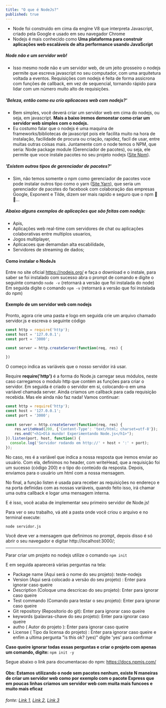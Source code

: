 ```yaml
---
title: "O que é NodeJs?"
published: true
---
```

- Node foi construido em cima da engine V8 que interpreta Javascript, criado pela Google e usado em seu navegador Chrome
- Nodejs é mais conhecido como **Uma plataforma para construir aplicações web escaláveis de alta performance usando JavaScript**

##### Node não e um servidor web!
- Isso mesmo node não e um servidor web, de um jeito grosseiro o nodejs permite que escreva javascript no seu computador, com uma arquitetura voltada a eventos. Requisições com nodejs é feita de forma assicrona com funções de callback, em vez de sequencial, tornando rápido para lidar com um número muito alto de requisições.

##### 'Beleza, então como eu crio aplicacoes web com nodejs?'
- Bem simples, você deverá criar um servidor web em cima do nodejs, ou seja, em javascript. **Mais a baixo iremos demonstar como criar um servidor web simples com o nodejs.**
- Eu costumo falar que o nodejs é uma maquina de frameworks/bibliotecas de javascript pois ele facilita muito na hora de instalação, facilidade de procura ou criação, rapidez, facil de usar, entre muitas outras coisas mais.  Juntamente com o node temos o NPM, que seria: Node package module (Gerenciador de pacotes), ou seja, ele permite que voce instale pacotes no seu projeto nodejs ([Site Npm](https://www.npmjs.com/ "Site Npm")).

##### 'Existem outros tipos de gerenciador de pacotes?'
- Sim, não temos somente o npm como gerenciador de pacotes voce pode instalar outros tipo como o yarn ([Site Yarn](https://yarnpkg.com/pt-BR/ "Site Yarn")), que seria um gerenciador de pacotes do facebook com colaboração das empresas Google, Exponent e Tilde, dizem ser mais rapido e seguro que o npm 🤔🤔...

##### Abaixo alguns exemplos de aplicações que são feitas com nodejs:
 - Apis,
 - Aplicações web real-time com servidores de chat ou aplicações colaborativas entre multiplos usuarios,
 - Jogos multiplayer,
 - Aplicacoes que demamdan alta escabilidade,
 - Servidores de streaming de dados;

#### Como instalar o NodeJs
Entre no site oficial https://nodejs.org/ e faça o download e o instale, para saber se foi instalado com sucesso abra o prompt de comando e digite o seguinte comando
`node -v` (retornará a versão que foi instalada do node)
Em seguida digite o comando
`npm -v` (retornará a versão que foi instalada do npm)

#### Exemplo de um servidor web com nodejs
Pronto, agora crie uma pasta e logo em seguida crie um arquivo chamado servidor.js e escreva o seguinte código

```javascript
const http = require('http');
const host = '127.0.0.1';
const port = '3000';
  
const server = http.createServer(function(req, res) {

})
```
O começo indica as variáveis que o nosso servidor irá usar.

Require **require('http')**  é a forma do Node.js carregar seus módulos, neste caso carregamos o modulo http que contém as funções para criar o servidor.  Em seguida é criado o servidor em si, colocando-o em uma variável chamada server. Ainda criamos um callback para cada requisição recebida. Mas ele ainda não faz nada! Vamos continuar:

```javascript
const http = require('http');
const host = '127.0.0.1';
const port = '3000';
 
const server = http.createServer(function(req, res) {
	res.writeHead(200, {'Content-Type': 'text/html; charset=utf-8'});
    res.end("<h1>Olá mundo! Experimentando Node.js</h1>");
}).listen(port, host, function() {
  console.log('Servidor rodando em http://' + host + ':' + port);
});
```
No caso, res é a variável que indica a nossa resposta que iremos enviar ao usuário. Com ela, definimos no header, com writeHead, que a requisição foi um sucesso (código 200) e o tipo do conteúdo da resposta. Depois, enviamos para o usuário um html com a nossa mensagem.

No final, a função listen é usada para receber as requisições no endereço e na porta definidas com as nossas variáveis, quando feito isso, irá chamar uma outra callback e logar uma mensagem interna.

E é isso, você acaba de implementar seu primeiro servidor de Node.js!

Para ver o seu trabalho, vá até a pasta onde você criou o arquivo e no terminal execute:

`node servidor.js`

Você deve ver a mensagem que definimos no prompt, depois disso é só abrir o seu navegador e digitar http://localhost:3000/;

---------

Parar criar um projeto no nodejs utilize o comando
`npm init`

E em seguida aparecerá várias perguntas na tela:
 - Package name (Aqui será o nome do seu projeto): teste-nodejs
 - Version (Aqui será colocado a versão do seu projeto) : Enter para ignorar caso queire
 - Description (Coloque uma descricao do seu projeto): Enter para ignorar caso queire
 - Test commando (Comando para testar o seu projeto): Enter para ignorar caso queire
 - Git repository (Repositorio do git): Enter para ignorar caso queire
 - keywords (palavras-chave do seu projeto): Enter para ignorar caso queire
 - autho ( Autor do projeto ): Enter para ignorar caso queire
 - License ( Tipo da licensa do projeto) : Enter para ignorar caso queire e enfim a ultima pergunta "is this ok? (yes)" digite 'yes' para confirmar
 
**Caso queire ignorar todas essas perguntas e criar o projeto com apenas um comando, digite:**
`npm init -y`

Segue abaixo o link para documentacao do npm:
https://docs.npmjs.com/

#### Obs: Estamos utilizando o node sem pacotes nenhum, existe N maneiras de criar um servidor web como por exemplo com o pacote Express que em poucas linhas criamos um servidor web com muita mais funcoes e muito mais eficaz

###### fonte: [Link 1](https://tableless.com.br/o-que-nodejs-primeiros-passos-com-node-js/ "Link 1"), [Link 2](https://medium.com/thdesenvolvedores/node-js-o-que-%C3%A9-por-que-usar-e-primeiros-passos-1118f771b889 "Link 2"), [Link 3](https://pt.stackoverflow.com/questions/149296/pra-que-server-o-expressjs "Link 3")
